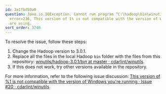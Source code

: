 ```yaml
---
id: 3a1fbd50a0
question: Java.io.IOException. Cannot run program “C:\hadoop\bin\winutils.exe”. CreateProcess
  error=216, This version of 1% is not compatible with the version of Windows you
  are using.
sort_order: 3740
---
```


To resolve the issue, follow these steps:

1. Change the Hadoop version to 3.0.1.
2. Replace all the files in the local Hadoop `bin` folder with the files from this repository: [winutils/hadoop-3.0.1/bin at master · cdarlint/winutils](https://github.com/cdarlint/winutils/tree/master/hadoop-3.0.1/bin).
3. If this does not work, try other versions available in the repository.

For more information, refer to the following issue discussion: [This version of %1 is not compatible with the version of Windows you're running · Issue #20 · cdarlint/winutils](https://github.com/cdarlint/winutils/issues/20)